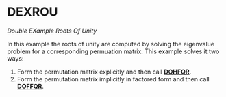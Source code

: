 # DEXROU #
_Double EXample Roots Of Unity_

In this example the roots of unity are computed by solving the eigenvalue problem for a corresponding permuation matrix. This example solves it two ways:
 1. Form the permutation matrix explicitly and then call [__DOHFQR__]().
 2. Form the permutation matrix implicitly in factored form and then call [__DOFFQR__]().

